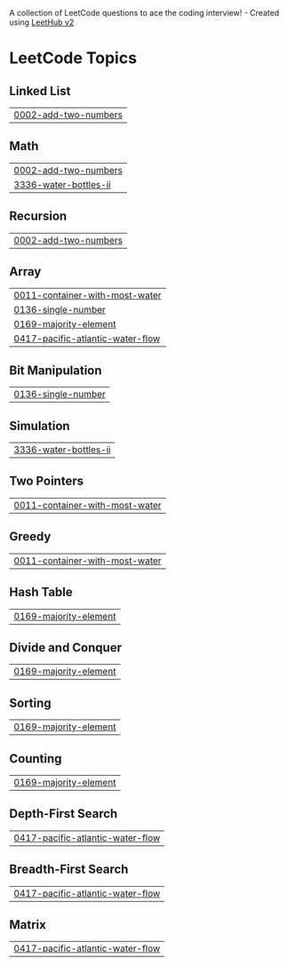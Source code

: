 A collection of LeetCode questions to ace the coding interview! - Created using [LeetHub v2](https://github.com/arunbhardwaj/LeetHub-2.0)
<!---LeetCode Topics Start-->
# LeetCode Topics
## Linked List
|  |
| ------- |
| [0002-add-two-numbers](https://github.com/nandinimadavi2504-stack/My-project/tree/master/0002-add-two-numbers) |
## Math
|  |
| ------- |
| [0002-add-two-numbers](https://github.com/nandinimadavi2504-stack/My-project/tree/master/0002-add-two-numbers) |
| [3336-water-bottles-ii](https://github.com/nandinimadavi2504-stack/My-project/tree/master/3336-water-bottles-ii) |
## Recursion
|  |
| ------- |
| [0002-add-two-numbers](https://github.com/nandinimadavi2504-stack/My-project/tree/master/0002-add-two-numbers) |
## Array
|  |
| ------- |
| [0011-container-with-most-water](https://github.com/nandinimadavi2504-stack/My-project/tree/master/0011-container-with-most-water) |
| [0136-single-number](https://github.com/nandinimadavi2504-stack/My-project/tree/master/0136-single-number) |
| [0169-majority-element](https://github.com/nandinimadavi2504-stack/My-project/tree/master/0169-majority-element) |
| [0417-pacific-atlantic-water-flow](https://github.com/nandinimadavi2504-stack/My-project/tree/master/0417-pacific-atlantic-water-flow) |
## Bit Manipulation
|  |
| ------- |
| [0136-single-number](https://github.com/nandinimadavi2504-stack/My-project/tree/master/0136-single-number) |
## Simulation
|  |
| ------- |
| [3336-water-bottles-ii](https://github.com/nandinimadavi2504-stack/My-project/tree/master/3336-water-bottles-ii) |
## Two Pointers
|  |
| ------- |
| [0011-container-with-most-water](https://github.com/nandinimadavi2504-stack/My-project/tree/master/0011-container-with-most-water) |
## Greedy
|  |
| ------- |
| [0011-container-with-most-water](https://github.com/nandinimadavi2504-stack/My-project/tree/master/0011-container-with-most-water) |
## Hash Table
|  |
| ------- |
| [0169-majority-element](https://github.com/nandinimadavi2504-stack/My-project/tree/master/0169-majority-element) |
## Divide and Conquer
|  |
| ------- |
| [0169-majority-element](https://github.com/nandinimadavi2504-stack/My-project/tree/master/0169-majority-element) |
## Sorting
|  |
| ------- |
| [0169-majority-element](https://github.com/nandinimadavi2504-stack/My-project/tree/master/0169-majority-element) |
## Counting
|  |
| ------- |
| [0169-majority-element](https://github.com/nandinimadavi2504-stack/My-project/tree/master/0169-majority-element) |
## Depth-First Search
|  |
| ------- |
| [0417-pacific-atlantic-water-flow](https://github.com/nandinimadavi2504-stack/My-project/tree/master/0417-pacific-atlantic-water-flow) |
## Breadth-First Search
|  |
| ------- |
| [0417-pacific-atlantic-water-flow](https://github.com/nandinimadavi2504-stack/My-project/tree/master/0417-pacific-atlantic-water-flow) |
## Matrix
|  |
| ------- |
| [0417-pacific-atlantic-water-flow](https://github.com/nandinimadavi2504-stack/My-project/tree/master/0417-pacific-atlantic-water-flow) |
<!---LeetCode Topics End-->